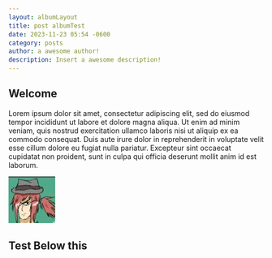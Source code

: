 ```yaml
---
layout: albumLayout
title: post albumTest
date: 2023-11-23 05:54 -0600
category: posts
author: a awesome author!
description: Insert a awesome description!
---
```


## Welcome

Lorem ipsum dolor sit amet, consectetur adipiscing elit, sed do eiusmod tempor incididunt ut labore et dolore
magna aliqua. Ut enim ad minim veniam, quis nostrud exercitation ullamco laboris nisi ut aliquip ex ea commodo
consequat. Duis aute irure dolor in reprehenderit in voluptate velit esse cillum dolore eu fugiat nulla
pariatur. Excepteur sint occaecat cupidatat non proident, sunt in culpa qui officia deserunt mollit anim id est laborum.

![Camellia](/assets/images/placeholder2.png)

## Test Below this
